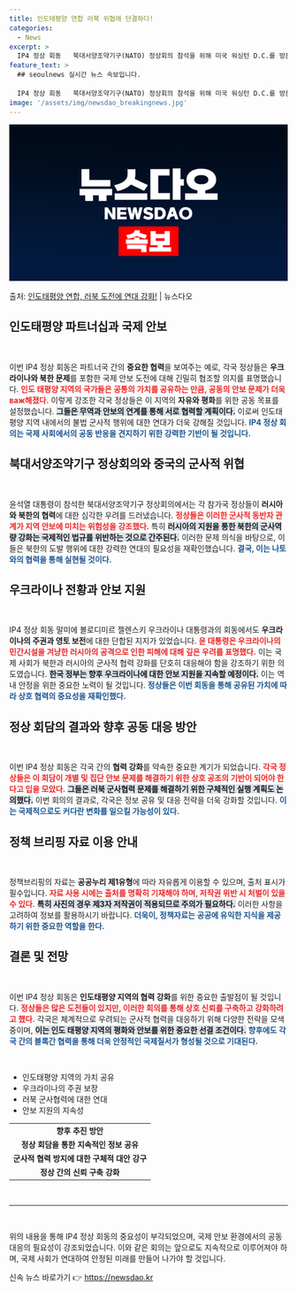 ```yaml
---
title: 인도태평양 연합 러북 위협에 단결하다!
categories:
  - News
excerpt: >
  IP4 정상 회동   북대서양조약기구(NATO) 정상회의 참석을 위해 미국 워싱턴 D.C.를 방문 중인 윤석…
feature_text: >
  ## seoulnews 실시간 뉴스 속보입니다.

  IP4 정상 회동   북대서양조약기구(NATO) 정상회의 참석을 위해 미국 워싱턴 D.C.를 방문 중인 윤석…
image: '/assets/img/newsdao_breakingnews.jpg'
---
```


![뉴스다오 속보](/assets/img/newsdao_breakingnews.jpg)

<p>출처: <a href="https://newsdao.kr/4775" rel="dofollow">인도태평양 연합, 러북 도전에 연대 강화!</a> | 뉴스다오</p>

<h2 data-ke-size="size26">인도태평양 파트너십과 국제 안보</h2>

<p data-ke-size="size16">&nbsp;</p>

이번 IP4 정상 회동은 파트너국 간의 <b>중요한 협력</b>을 보여주는 예로, 각국 정상들은 **우크라이나와 북한 문제**를 포함한 국제 안보 도전에 대해 긴밀히 협조할 의지를 표명했습니다. <b><span style="color: #ee2323;">인도 태평양 지역의 국가들은 공통의 가치를 공유하는 만큼, 공동의 안보 문제가 더욱 важ해졌다.</span></b> 이렇게 강조한 각국 정상들은 이 지역의 **자유와 평화**를 위한 공동 목표를 설정했습니다. <b><span style="background-color: #21538527;">그들은 무역과 안보의 연계를 통해 서로 협력할 계획이다.</span></b> 이로써 인도태평양 지역 내에서의 불법 군사적 행위에 대한 연대가 더욱 강해질 것입니다. <b><span style="color: #1a5490;">IP4 정상 회의는 국제 사회에서의 공동 반응을 견지하기 위한 강력한 기반이 될 것입니다.</span></b>

<h2 data-ke-size="size26">북대서양조약기구 정상회의와 중국의 군사적 위협</h2>

<p data-ke-size="size16">&nbsp;</p>

윤석열 대통령이 참석한 북대서양조약기구 정상회의에서는 각 참가국 정상들이 **러시아와 북한의 협력**에 대한 심각한 우려를 드러냈습니다. <b><span style="color: #ee2323;">정상들은 이러한 군사적 동반자 관계가 지역 안보에 미치는 위험성을 강조했다.</span></b> 특히 <b><span style="background-color: #21538527;">러시아의 지원을 통한 북한의 군사역량 강화는 국제적인 법규를 위반하는 것으로 간주된다.</span></b> 이러한 문제 의식을 바탕으로, 이들은 북한의 도발 행위에 대한 강력한 연대의 필요성을 재확인했습니다. <b><span style="color: #1a5490;">결국, 이는 나토와의 협력을 통해 실현될 것이다.</span></b>

<h2 data-ke-size="size26">우크라이나 전황과 안보 지원</h2>

<p data-ke-size="size16">&nbsp;</p>

IP4 정상 회동 말미에 볼로디미르 젤렌스키 우크라이나 대통령과의 회동에서도 **우크라이나의 주권과 영토 보전**에 대한 단합된 지지가 있었습니다. <b><span style="color: #ee2323;">윤 대통령은 우크라이나의 민간시설을 겨냥한 러시아의 공격으로 인한 피해에 대해 깊은 우려를 표명했다.</span></b> 이는 국제 사회가 북한과 러시아의 군사적 협력 강화를 단호히 대응해야 함을 강조하기 위한 의도였습니다. <b><span style="background-color: #21538527;">한국 정부는 향후 우크라이나에 대한 안보 지원을 지속할 예정이다.</span></b> 이는 역내 안정을 위한 중요한 노력이 될 것입니다. <b><span style="color: #1a5490;">정상들은 이번 회동을 통해 공유된 가치에 따라 상호 협력의 중요성을 재확인했다.</span></b>

<h2 data-ke-size="size26">정상 회담의 결과와 향후 공동 대응 방안</h2>

<p data-ke-size="size16">&nbsp;</p>

이번 IP4 정상 회동은 각국 간의 **협력 강화**를 약속한 중요한 계기가 되었습니다. <b><span style="color: #ee2323;">각국 정상들은 이 회담이 개별 및 집단 안보 문제를 해결하기 위한 상호 공조의 기반이 되어야 한다고 입을 모았다.</span></b> <b><span style="background-color: #21538527;">그들은 러북 군사협력 문제를 해결하기 위한 구체적인 실행 계획도 논의했다.</span></b> 이번 회의의 결과로, 각국은 정보 공유 및 대응 전략을 더욱 강화할 것입니다. <b><span style="color: #1a5490;">이는 국제적으로도 커다란 변화를 일으킬 가능성이 있다.</span></b>

<h2 data-ke-size="size26">정책 브리핑 자료 이용 안내</h2>

<p data-ke-size="size16">&nbsp;</p>

정책브리핑의 자료는 **공공누리 제1유형**에 따라 자유롭게 이용할 수 있으며, 출처 표시가 필수입니다. <b><span style="color: #ee2323;">자료 사용 시에는 출처를 명확히 기재해야 하며, 저작권 위반 시 처벌이 있을 수 있다.</span></b> <b><span style="background-color: #21538527;">특히 사진의 경우 제3자 저작권이 적용되므로 주의가 필요하다.</span></b> 이러한 사항을 고려하여 정보를 활용하시기 바랍니다. <b><span style="color: #1a5490;">더욱이, 정책자료는 공공에 유익한 지식을 제공하기 위한 중요한 역할을 한다.</span></b>

<h2 data-ke-size="size26">결론 및 전망</h2>

<p data-ke-size="size16">&nbsp;</p>

이번 IP4 정상 회동은 **인도태평양 지역의 협력 강화**를 위한 중요한 출발점이 될 것입니다. <b><span style="color: #ee2323;">정상들은 많은 도전들이 있지만, 이러한 회의를 통해 상호 신뢰를 구축하고 강화하려고 했다.</span></b> 각국은 체계적으로 우려되는 군사적 협력을 대응하기 위해 다양한 전략을 모색 중이며, <b><span style="background-color: #21538527;">이는 인도 태평양 지역의 평화와 안보를 위한 중요한 선결 조건이다.</span></b> <b><span style="color: #1a5490;">향후에도 각국 간의 블록간 협력을 통해 더욱 안정적인 국제질서가 형성될 것으로 기대된다.</span></b> 

<p data-ke-size="size16">&nbsp;</p>

<ul>
    <li>인도태평양 지역의 가치 공유</li>
    <li>우크라이나의 주권 보장</li>
    <li>러북 군사협력에 대한 연대</li>
    <li>안보 지원의 지속성</li>
</ul>

<table style="width:100%; border-collapse:collapse;">
    <tr>
        <td style="text-align: center; height: 17px;"><b>향후 추진 방안</b></td>
    </tr>
    <tr>
        <td style="text-align: center; height: 17px;"><b>정상 회담을 통한 지속적인 정보 공유</b></td>
    </tr>
    <tr>
        <td style="text-align: center; height: 17px;"><b>군사적 협력 방지에 대한 구체적 대안 강구</b></td>
    </tr>
    <tr>
        <td style="text-align: center; height: 17px;"><b>정상 간의 신뢰 구축 강화</b></td>
    </tr>
</table>

<p data-ke-size="size16">&nbsp;</p>

<hr />
<p data-ke-size="size16">&nbsp;</p>

위의 내용을 통해 IP4 정상 회동의 중요성이 부각되었으며, 국제 안보 환경에서의 공동 대응의 필요성이 강조되었습니다. 이와 같은 회의는 앞으로도 지속적으로 이루어져야 하며, 국제 사회가 연대하여 안정된 미래를 만들어 나가야 할 것입니다. 

신속 뉴스 바로가기 👉 <a href="https://newsdao.kr" rel="dofollow">https://newsdao.kr</a>



